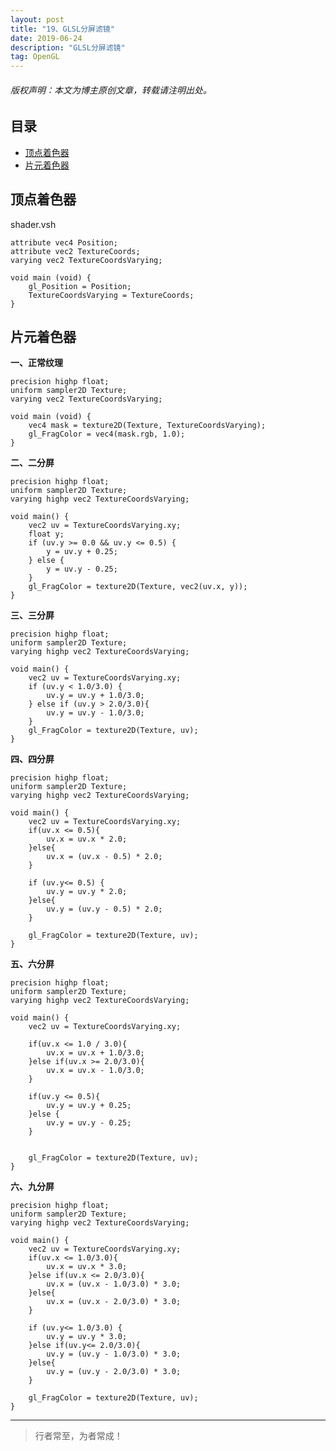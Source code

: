 ```yaml
---
layout: post
title: "19、GLSL分屏滤镜"
date: 2019-06-24
description: "GLSL分屏滤镜"
tag: OpenGL
---
```

<h6>版权声明：本文为博主原创文章，转载请注明出处。</h6>


<!-- - [参考文章：OpenGL ES初探（上）](https://www.jianshu.com/p/f58fff6d0ba0) -->


## 目录
- [顶点着色器](#content1) 
- [片元着色器](#content2) 


<!-- ************************************************ -->
## <a id="content1"></a>顶点着色器


shader.vsh

```
attribute vec4 Position;
attribute vec2 TextureCoords;
varying vec2 TextureCoordsVarying;

void main (void) {
    gl_Position = Position;
    TextureCoordsVarying = TextureCoords;
}
```


<!-- ************************************************ -->
## <a id="content2"></a>片元着色器

**一、正常纹理**

```
precision highp float;
uniform sampler2D Texture;
varying vec2 TextureCoordsVarying;

void main (void) {
    vec4 mask = texture2D(Texture, TextureCoordsVarying);
    gl_FragColor = vec4(mask.rgb, 1.0);
}
```

**二、二分屏**

```
precision highp float;
uniform sampler2D Texture;
varying highp vec2 TextureCoordsVarying;

void main() {
    vec2 uv = TextureCoordsVarying.xy;
    float y;
    if (uv.y >= 0.0 && uv.y <= 0.5) {
        y = uv.y + 0.25;
    } else {
        y = uv.y - 0.25;
    }
    gl_FragColor = texture2D(Texture, vec2(uv.x, y));
}
```


**三、三分屏**

```
precision highp float;
uniform sampler2D Texture;
varying highp vec2 TextureCoordsVarying;

void main() {
    vec2 uv = TextureCoordsVarying.xy;
    if (uv.y < 1.0/3.0) {
        uv.y = uv.y + 1.0/3.0;
    } else if (uv.y > 2.0/3.0){
        uv.y = uv.y - 1.0/3.0;
    }
    gl_FragColor = texture2D(Texture, uv);
}
```

**四、四分屏**
```
precision highp float;
uniform sampler2D Texture;
varying highp vec2 TextureCoordsVarying;

void main() {
    vec2 uv = TextureCoordsVarying.xy;
    if(uv.x <= 0.5){
        uv.x = uv.x * 2.0;
    }else{
        uv.x = (uv.x - 0.5) * 2.0;
    }
    
    if (uv.y<= 0.5) {
        uv.y = uv.y * 2.0;
    }else{
        uv.y = (uv.y - 0.5) * 2.0;
    }
    
    gl_FragColor = texture2D(Texture, uv);
}
```

**五、六分屏**
```
precision highp float;
uniform sampler2D Texture;
varying highp vec2 TextureCoordsVarying;

void main() {
    vec2 uv = TextureCoordsVarying.xy;
   
    if(uv.x <= 1.0 / 3.0){
        uv.x = uv.x + 1.0/3.0;
    }else if(uv.x >= 2.0/3.0){
        uv.x = uv.x - 1.0/3.0;
    }
    
    if(uv.y <= 0.5){
        uv.y = uv.y + 0.25;
    }else {
        uv.y = uv.y - 0.25;
    }
    
    
    gl_FragColor = texture2D(Texture, uv);
}
```

**六、九分屏**
```
precision highp float;
uniform sampler2D Texture;
varying highp vec2 TextureCoordsVarying;

void main() {
    vec2 uv = TextureCoordsVarying.xy;
    if(uv.x <= 1.0/3.0){
        uv.x = uv.x * 3.0;
    }else if(uv.x <= 2.0/3.0){
        uv.x = (uv.x - 1.0/3.0) * 3.0;
    }else{
        uv.x = (uv.x - 2.0/3.0) * 3.0;
    }
    
    if (uv.y<= 1.0/3.0) {
        uv.y = uv.y * 3.0;
    }else if(uv.y<= 2.0/3.0){
        uv.y = (uv.y - 1.0/3.0) * 3.0;
    }else{
        uv.y = (uv.y - 2.0/3.0) * 3.0;
    }
    
    gl_FragColor = texture2D(Texture, uv);
}
```










----------
>  行者常至，为者常成！


